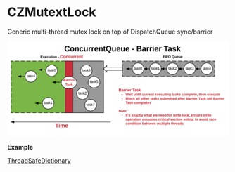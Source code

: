 # CZMutextLock
Generic multi-thread mutex lock on top of DispatchQueue sync/barrier

![](./Documents/DispatchQueue_barrier.png)

**Example**

[ThreadSafeDictionary](https://github.com/geekaurora/ThreadSafeDictionary)